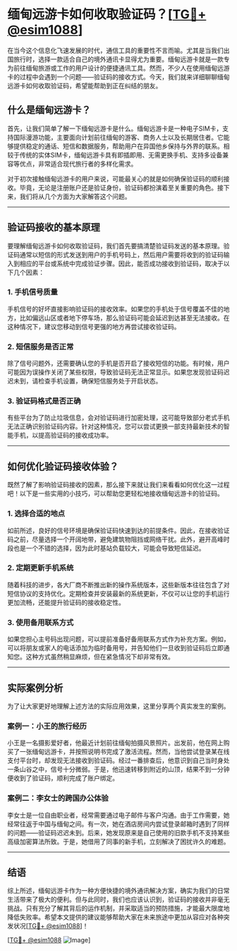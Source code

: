 # 缅甸远游卡如何收取验证码？[[TG💪+ @esim1088](https://t.me/s/esim1088)]

在当今这个信息化飞速发展的时代，通信工具的重要性不言而喻。尤其是当我们出国旅行时，选择一款适合自己的境外通讯卡显得尤为重要。缅甸远游卡就是一款专为前往缅甸旅游或工作的用户设计的便捷通讯工具。然而，不少人在使用缅甸远游卡的过程中会遇到一个问题——验证码的接收方式。今天，我们就来详细聊聊缅甸远游卡如何收取验证码，希望能帮助到正在纠结的朋友。

## 什么是缅甸远游卡？

首先，让我们简单了解一下缅甸远游卡是什么。缅甸远游卡是一种电子SIM卡，支持国际漫游功能，主要面向计划前往缅甸的游客、商务人士以及长期居住者。它能够提供稳定的通话、短信和数据服务，帮助用户在异国他乡保持与外界的联系。相较于传统的实体SIM卡，缅甸远游卡具有即插即用、无需更换手机、支持多设备兼容等优点，非常适合现代旅行者的多样化需求。

对于初次接触缅甸远游卡的用户来说，可能最关心的就是如何确保验证码的顺利接收。毕竟，无论是注册账户还是验证身份，验证码都扮演着至关重要的角色。接下来，我们将从几个方面为大家解答这个问题。

---

## 验证码接收的基本原理

要理解缅甸远游卡如何收取验证码，我们首先要搞清楚验证码发送的基本原理。验证码通常以短信的形式发送到用户的手机号码上，然后用户需要将收到的验证码输入到相应的平台或系统中完成验证步骤。因此，能否成功接收到验证码，取决于以下几个因素：

### 1. 手机信号质量

手机信号的好坏直接影响验证码的接收效率。如果您的手机处于信号覆盖不佳的地方，比如偏远山区或者地下停车场，那么验证码可能会延迟到达甚至无法接收。在这种情况下，建议您移动到信号更强的地方再尝试接收验证码。

### 2. 短信服务是否正常

除了信号问题外，还需要确认您的手机是否开启了接收短信的功能。有时候，用户可能因为误操作关闭了某些权限，导致验证码无法正常显示。如果您发现验证码迟迟未到，请检查手机设置，确保短信服务处于开启状态。

### 3. 验证码格式是否正确

有些平台为了防止垃圾信息，会对验证码进行加密处理，这可能导致部分老式手机无法正确识别验证码内容。针对这种情况，您可以尝试更换一部支持最新技术的智能手机，以提高验证码的接收成功率。

---

## 如何优化验证码接收体验？

既然了解了影响验证码接收的因素，那么接下来就让我们来看看如何优化这一过程吧！以下是一些实用的小技巧，可以帮助您更轻松地接收缅甸远游卡的验证码。

### 1. 选择合适的地点

如前所述，良好的信号环境是确保验证码快速到达的前提条件。因此，在接收验证码之前，尽量选择一个开阔地带，避免建筑物阻挡或网络干扰。此外，避开高峰时段也是一个不错的选择，因为此时基站负载较大，可能会导致短信延迟。

### 2. 定期更新手机系统

随着科技的进步，各大厂商不断推出新的操作系统版本，这些新版本往往包含了对短信协议的支持优化。定期检查并安装最新的系统更新，不仅可以让您的手机运行更加流畅，还能提升验证码的接收稳定性。

### 3. 使用备用联系方式

如果您担心主号码出现问题，可以提前准备好备用联系方式作为补充方案。例如，可以将朋友或家人的电话添加为临时备用号，并告知他们一旦收到验证码后立即通知您。这种方式虽然稍显麻烦，但在紧急情况下却非常有效。

---

## 实际案例分析

为了让大家更好地理解上述方法的实际应用效果，这里分享两个真实发生的案例。

### 案例一：小王的旅行经历

小王是一名摄影爱好者，他最近计划前往缅甸拍摄风景照片。出发前，他在网上购买了一张缅甸远游卡，并按照说明书完成了激活流程。然而，当他尝试登录某在线支付平台时，却发现无法接收到验证码。经过一番排查后，他意识到自己当时身处一条山谷之中，信号十分微弱。于是，他迅速转移到附近的山顶，结果不到一分钟便收到了验证码，顺利完成了账户绑定。

### 案例二：李女士的跨国办公体验

李女士是一位自由职业者，经常需要通过电子邮件与客户沟通。由于工作需要，她经常往返于中国与缅甸之间。有一次，她在酒店房间内尝试登录邮箱时遇到了同样的问题——验证码迟迟未到。后来，她发现原来是自己使用的旧款手机不支持某些高级加密算法所致。于是，她借用了同事的新手机，立刻解决了困扰许久的难题。

---

## 结语

综上所述，缅甸远游卡作为一种方便快捷的境外通讯解决方案，确实为我们的日常生活带来了极大的便利。但与此同时，我们也应该认识到，验证码的接收并非毫无挑战。只有充分了解其背后的运作机制，并采取适当的预防措施，才能最大限度地降低失败率。希望本文提供的建议能够帮助大家在未来旅途中更加从容应对各种突发状况[[TG💪+ @esim1088](https://t.me/s/esim1088)]！

[[TG💪+ @esim1088](https://t.me/s/esim1088) ![Image](https://i.postimg.cc/4NQfJmqS/Snipaste-2025-05-13-00-14-12.png)]